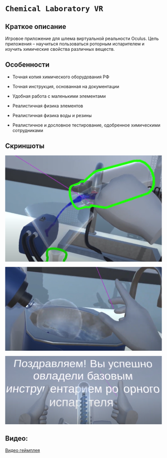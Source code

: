 #  `Chemical Laboratory VR`
## Краткое описание
Игровое приложение для шлема виртуальной реальности Oculus. Цель приложения – научиться пользоваться роторным испарителем и изучить химические свойства различных веществ. 


## Особенности

* Точная копия химического оборудования РФ

* Точная инструкция, основанная на документации

* Удобная работа с маленькими элементами

* Реалистичная физика элементов

* Реалистичная физика воды и резины

* Реалистичное и дословное тестирование, одобренное химическими сотрудниками

## Скриншоты

![alt text](https://github.com/darke333/Chemical-Laboratory-VR/blob/master/Screenshot_3.png)

![alt text](https://github.com/darke333/Chemical-Laboratory-VR/blob/master/Screenshot_4.png)

![alt text](https://github.com/darke333/Chemical-Laboratory-VR/blob/master/Screenshot_5.png)

## Видео:
[Видео геймплея](https://www.youtube.com/watch?v=is5nHUzgz4I) 


